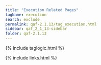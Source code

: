 ```yaml
---
title: "Execution Related Pages"
tagName: execution
search: exclude
permalink: qaf-2.1.13/tag_execution.html
sidebar: qaf_2_1_13-sidebar
folder: qaf-2.1.13
---
```

{% include taglogic.html %}

{% include links.html %}
